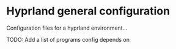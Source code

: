 # Hyprland general configuration

Configuration files for a hyprland environment...

TODO: Add a list of programs config depends on

